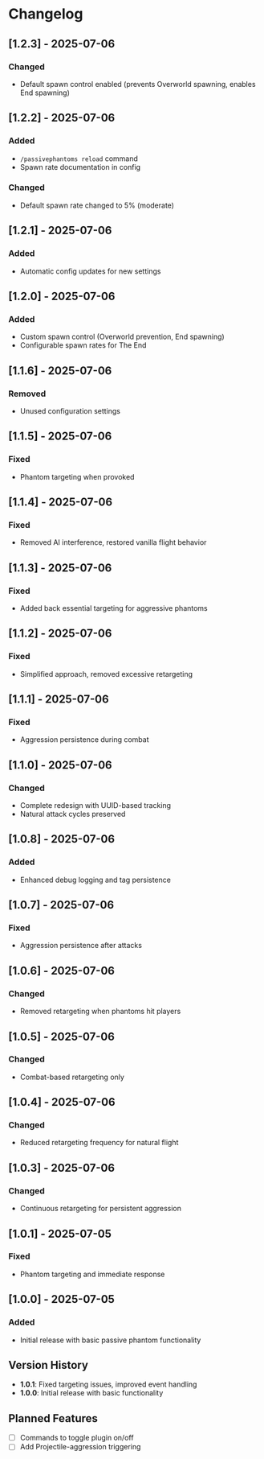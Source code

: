 # Changelog

## [1.2.3] - 2025-07-06

### Changed
- Default spawn control enabled (prevents Overworld spawning, enables End spawning)

## [1.2.2] - 2025-07-06

### Added
- `/passivephantoms reload` command
- Spawn rate documentation in config

### Changed
- Default spawn rate changed to 5% (moderate)

## [1.2.1] - 2025-07-06

### Added
- Automatic config updates for new settings

## [1.2.0] - 2025-07-06

### Added
- Custom spawn control (Overworld prevention, End spawning)
- Configurable spawn rates for The End

## [1.1.6] - 2025-07-06

### Removed
- Unused configuration settings

## [1.1.5] - 2025-07-06

### Fixed
- Phantom targeting when provoked

## [1.1.4] - 2025-07-06

### Fixed
- Removed AI interference, restored vanilla flight behavior

## [1.1.3] - 2025-07-06

### Fixed
- Added back essential targeting for aggressive phantoms

## [1.1.2] - 2025-07-06

### Fixed
- Simplified approach, removed excessive retargeting

## [1.1.1] - 2025-07-06

### Fixed
- Aggression persistence during combat

## [1.1.0] - 2025-07-06

### Changed
- Complete redesign with UUID-based tracking
- Natural attack cycles preserved

## [1.0.8] - 2025-07-06

### Added
- Enhanced debug logging and tag persistence

## [1.0.7] - 2025-07-06

### Fixed
- Aggression persistence after attacks

## [1.0.6] - 2025-07-06

### Changed
- Removed retargeting when phantoms hit players

## [1.0.5] - 2025-07-06

### Changed
- Combat-based retargeting only

## [1.0.4] - 2025-07-06

### Changed
- Reduced retargeting frequency for natural flight

## [1.0.3] - 2025-07-06

### Changed
- Continuous retargeting for persistent aggression

## [1.0.1] - 2025-07-05

### Fixed
- Phantom targeting and immediate response

## [1.0.0] - 2025-07-05

### Added
- Initial release with basic passive phantom functionality

## Version History

- **1.0.1**: Fixed targeting issues, improved event handling
- **1.0.0**: Initial release with basic functionality

## Planned Features

- [ ] Commands to toggle plugin on/off
- [ ] Add Projectile-aggression triggering 
